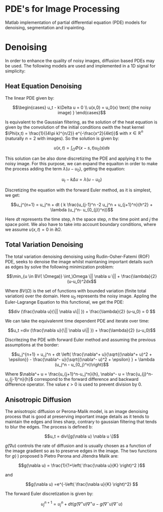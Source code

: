 # PDE's for Image Processing
Matlab implementation of partial differential equation (PDE) models for denoising, segmentation and inpainting.

# Denoising

In order to enhance the quality of noisy images, diffusion based PDEs may be used. The following models are used and implemented in a 1D signal for simplicity:

## Heat Equation Denoising

The linear PDE given by:

$$\begin{cases} u_t - k\Delta u = 0 \\
u(x,0) = u_0(x) \text{ (the noisy image) }
\end{cases}$$

Is equivalent to the Gaussian filtering, as the solution of the heat equation is given by the convolution of the initial conditions owith the heat kernel $\Phi(x,t) = \frac{1}{(4\pi k)^{n/2}} e^{-\frac{x^2}{4kt}}$ with $x \in \mathbb{R}^n$ (naturally $n=2$ with images). So the solution is given by:

$$u(x,t) = \int_\Omega \Phi(x-s,t) u_0(s)ds$$

This solution can be also done discretizing the PDE and applying it to the noisy image. For this purpose, we can expand the equaiton in order to make the process adding the term $\lambda (u-u_0)$, getting the equation:

$$u_t - k\Delta u = \lambda (u-u_0)$$

Discretizing the equation with the forward Euler method, as it is simplest, we get:

$$u_j^{n+1} = u_j^n + dt ( k \frac{u_{j-1}^n -2 u_j^n + u_{j+1}^n}{h^2} + \lambda (u_j^n- u_{0_{j}}^n))$$

Here $dt$ represents the time step, $h$ the space step, $n$ the time point and $j$ the space point. We also have to take into account boundary conditions, where we assume $u(x,t)=0$ in $\partial \Omega$.

## Total Variation Denoising

The total variation denoising denoising using Rudin-Osher-Fatemi (ROF) PDE, seeks to denoise the image whilst maintaning important details such as edges by solve the following minimization problem:

$$\min_{u \in BV( \Omega)} \int_\Omega \|| \nabla u \|| + \frac{\lambda}{2} (u-u_0)^2dx$$

Where $BV(\Omega)$ is the set of functions with bounded variation (finite total variation) over the domain. Here $u_0$ represents the noisy image. Appling the Euler-Lagrange Equation to this functional, we get the PDE:

$$div (\frac{\nabla u}{\|| \nabla u\|| }) + \frac{\lambda}{2} (u-u_0) = 0 $$

We can take the equivalenmt time dependent PDE and iterate over time:

$$u_t =div (\frac{\nabla u}{\|| \nabla u\|| }) + \frac{\lambda}{2} (u-u_0)$$

Discritezing the PDE with forward Euler method and assuming the previous assumptions at the border:

$$u_j^{n+1} = u_j^n + dt \left( \frac{\nabla^+ u}{\sqrt{(\nabla^+ u)^2 + \epsilon}} - \frac{\nabla^- u}{\sqrt{(\nabla^- u)^2 + \epsilon} } + \lambda (u_j^n - u_{0_j}^n)\right)$$

Where $\nabla^+ u = \frac{u_{j+1}^n-u_j^n}{h}, \nabla^- u = \frac{u_{j}^n-u_{j-1}^n}{h}$ correspond to the forward difference and backward difference operator. The value $\epsilon > 0$ is used to prevent division by 0.


## Anisotropic Diffusion

The anisotropic diffusion or Perona-Malik model, is an image denoising process that is good at preserving important image details as it tends to maintain the edges and lines sharp, contrary to gaussian filtering that tends to blur the edges. The process is defined b:

$$u_t = div\[g(\nabla u) \nabla u \]$$

$g(\nabla u)$ controls the rate of diffusion and is usually chosen as a function of the image gradient so as to preserve edges in the image. The two functions for $g(\cdot)$ proposed b Pietro Perona and Jitendra Malik are:

$$g(\nabla u) = \frac{1}{1+\left( \frac{\nabla u}{K} \right)^2 }$$

and

$$g(\nabla u) =e^{-\left( \frac{\nabla u}{K} \right)^2} $$

The forward Euler discretization is given by:

$$u_j^{n+1} =u_j^n + dt(g(\nabla^+ u)\nabla^+ u - g(\nabla^- u)\nabla^- u)$$

